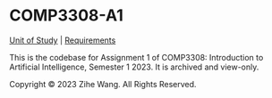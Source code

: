# COMP3308-A1

[Unit of Study](https://www.sydney.edu.au/units/COMP3308/2023-S1C-ND-CC) | [Requirements](https://groklearning.com/course/usyd-comp3308-2023-s1/)

This is the codebase for Assignment 1 of COMP3308: Introduction to Artificial Intelligence, Semester 1 2023. It is archived and view-only.

Copyright © 2023 Zihe Wang. All Rights Reserved.
